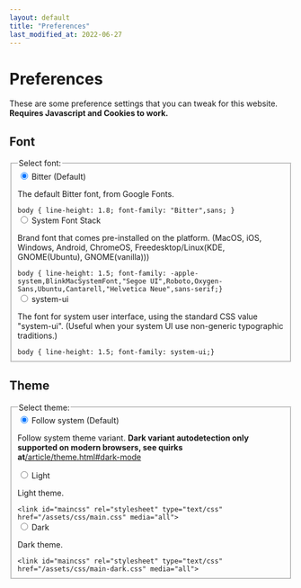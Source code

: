 ```yaml
---
layout: default
title: "Preferences"
last_modified_at: 2022-06-27
---
```


# Preferences
These are some preference settings that you can tweak for this website. **Requires Javascript and Cookies to work.**

## Font
<fieldset>
    <legend>Select font:</legend>
    <div>
      <input type="radio" id="pref-font-default" name="name-pref-font" value="pref-font-default" checked>
      <label for="pref-font-default">Bitter (Default)</label>
	<p> The default Bitter font, from Google Fonts. </p>
	<code>body { line-height: 1.8; font-family: "Bitter",sans; }</code>
    </div>
    <div>
      <input type="radio" id="pref-font-brand" name="name-pref-font" value="pref-font-brand">
      <label for="pref-font-brand">System Font Stack</label>
	<p> Brand font that comes pre-installed on the platform. (MacOS, iOS, Windows, Android, ChromeOS, Freedesktop/Linux(KDE, GNOME(Ubuntu), GNOME(vanilla))) </p>
	<code>body { line-height: 1.5; font-family: -apple-system,BlinkMacSystemFont,"Segoe UI",Roboto,Oxygen-Sans,Ubuntu,Cantarell,"Helvetica Neue",sans-serif;}</code>
    </div>
    <div>
      <input type="radio" id="pref-font-system-ui" name="name-pref-font" value="pref-font-system-ui">
      <label for="pref-font-system-ui">system-ui</label>
	<p> The font for system user interface, using the standard CSS value "system-ui". (Useful when your system UI use non-generic typographic traditions.) </p>
	<code>body { line-height: 1.5; font-family: system-ui;}</code>
    </div>
</fieldset>

## Theme
<fieldset>
    <legend>Select theme:</legend>
    <div>
      <input type="radio" id="pref-theme-default" name="name-pref-theme" value="pref-theme-default" checked>
      <label for="pref-theme-default">Follow system (Default)</label>
	<p> Follow system theme variant. <strong>Dark variant autodetection only supported on modern browsers, see quirks at</strong><a href="/article/theme.html#dark-mode">/article/theme.html#dark-mode</a></p>
    </div>
    <div>
      <input type="radio" id="pref-theme-light" name="name-pref-theme" value="pref-theme-light">
      <label for="pref-theme-light">Light</label>
	<p> Light theme. </p>
	<code>&lt;link id="maincss" rel="stylesheet" type="text/css" href="/assets/css/main.css" media="all"&gt;</code>
    </div>
    <div>
      <input type="radio" id="pref-theme-dark" name="name-pref-theme" value="pref-theme-dark">
      <label for="pref-theme-dark">Dark</label>
	<p> Dark theme. </p>
	<code>&lt;link id="maincss" rel="stylesheet" type="text/css" href="/assets/css/main-dark.css" media="all"&gt;</code>
    </div>
</fieldset>
